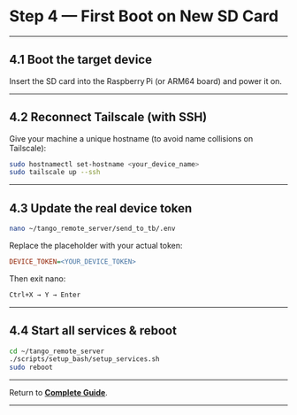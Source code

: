 
# Step 4 — First Boot on New SD Card

---

## 4.1 Boot the target device
Insert the SD card into the Raspberry Pi (or ARM64 board) and power it on.

---

## 4.2 Reconnect Tailscale (with SSH)

Give your machine a unique hostname (to avoid name collisions on Tailscale):
```bash
sudo hostnamectl set-hostname <your_device_name>
sudo tailscale up --ssh
```

---

## 4.3 Update the real device token

```bash
nano ~/tango_remote_server/send_to_tb/.env
```

Replace the placeholder with your actual token:

```ini
DEVICE_TOKEN=<YOUR_DEVICE_TOKEN>
```

Then exit nano:
```bash
Ctrl+X → Y → Enter
```

---

## 4.4 Start all services & reboot

```bash
cd ~/tango_remote_server
./scripts/setup_bash/setup_services.sh
sudo reboot
```

---

Return to **[Complete Guide](/docs/base_guide.md)**.

---
